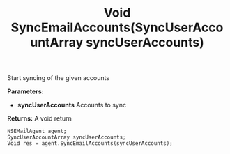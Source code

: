 ﻿---
uid: crmscript_ref_NSEMailAgent_SyncEmailAccounts
title: Void SyncEmailAccounts(SyncUserAccountArray syncUserAccounts)
intellisense: NSEMailAgent.SyncEmailAccounts
keywords: NSEMailAgent, SyncEmailAccounts
so.topic: reference
---

Start syncing of the given accounts

**Parameters:**
 - **syncUserAccounts** Accounts to sync

**Returns:** A void return

```crmscript
NSEMailAgent agent;
SyncUserAccountArray syncUserAccounts;
Void res = agent.SyncEmailAccounts(syncUserAccounts);
```


